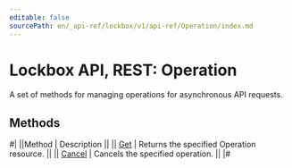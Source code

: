 ```yaml
---
editable: false
sourcePath: en/_api-ref/lockbox/v1/api-ref/Operation/index.md
---
```


# Lockbox API, REST: Operation

A set of methods for managing operations for asynchronous API requests.

## Methods

#|
||Method | Description ||
|| [Get](get.md) | Returns the specified Operation resource. ||
|| [Cancel](cancel.md) | Cancels the specified operation. ||
|#